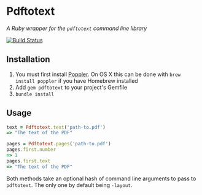# Pdftotext

*A Ruby wrapper for the `pdftotext` command line library*

[![Build Status](https://travis-ci.org/benbalter/pdftotext.svg)](https://travis-ci.org/benbalter/pdftotext)

## Installation

1. You must first install [Poppler](http://poppler.freedesktop.org/). On OS X this can be done with `brew install poppler` if you have Homebrew installed
2. Add `gem pdftotext` to your project's Gemfile
3. `bundle install`

## Usage

```ruby
text = Pdftotext.text('path-to.pdf')
=> "The text of the PDF"

pages = Pdftotext.pages('path-to.pdf')
pages.first.number
=> 1
pages.first.text
=> "The text of the PDF"
```

Both methods take an optional hash of command line arguments to pass to `pdftotext`. The only one by default being `-layout`.
